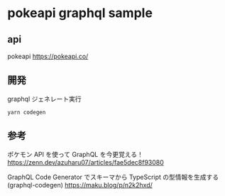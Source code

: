 # pokeapi graphql sample

## api

pokeapi
https://pokeapi.co/

## 開発

graphql ジェネレート実行

```
yarn codegen
```

## 参考

ポケモン API を使って GraphQL を今更覚える！
https://zenn.dev/azuharu07/articles/fae5dec8f93080

GraphQL Code Generator でスキーマから TypeScript の型情報を生成する (graphql-codegen)
https://maku.blog/p/n2k2hxd/
